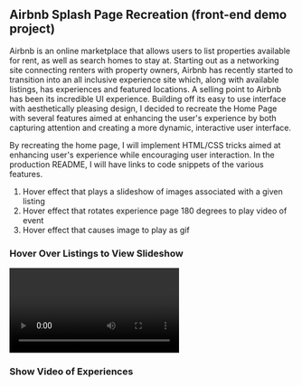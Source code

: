 ## Airbnb Splash Page Recreation (front-end demo project)

Airbnb is an online marketplace that allows users to list properties available for rent, as well as search homes to stay at. Starting out as a networking site connecting renters with property owners, Airbnb has recently started to transition into an all inclusive experience site which, along with available listings, has experiences and featured locations. A selling point to Airbnb has been its incredible UI experience. Building off its easy to use interface with aesthetically pleasing design, I decided to recreate the Home Page with several features aimed at enhancing the user's experience by both capturing attention and creating a more dynamic, interactive user interface.

By recreating the home page, I will implement HTML/CSS tricks aimed at enhancing user's experience while encouraging user interaction. In the production README, I will have links to code snippets of the various features.

1) Hover effect that plays a slideshow of images associated with a given listing
2) Hover effect that rotates experience page 180 degrees to play video of event
2) Hover effect that causes image to play as gif

### Hover Over Listings to View Slideshow

![][listingsVideo]


### Show Video of Experiences



[listingsVideo]: photo_slideshow/docs/videos/listings.mov
